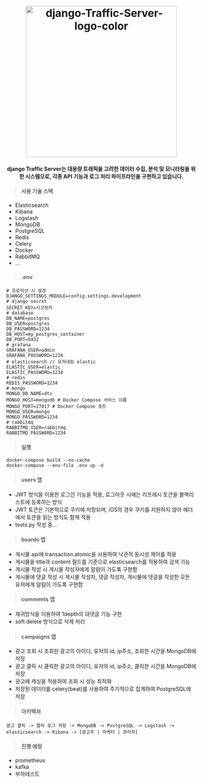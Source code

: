 <h1 align="center">
  <br>
  <a href="https://github.com/madEffort/django-traffic-server.git"><img src="https://github.com/user-attachments/assets/efb147f5-2b94-4dbb-bfbd-74b27257f2e7" alt="django-Traffic-Server-logo-color" width="400"></a>
</h1>


<h4 align="center">
django Traffic Server는 대용량 트래픽을 고려한 데이터 수집, 분석 및 모니터링을 위한 시스템으로, 각종 API 기능과 로그 처리 파이프라인을 구현하고 있습니다.</h4>


> #### 사용 기술 스택
 - Elasticsearch
 - Kibana
 - Logstash
 - MongoDB
 - PostgreSQL
 - Redis
 - Celery
 - Docker
 - RabbitMQ
 - ...


> #### .env

```
# 프로덕션 시 설정
DJANGO_SETTINGS_MODULE=config.settings.development
# django secret
SECRET_KEY=시크릿키
# database
DB_NAME=postgres
DB_USER=postgres
DB_PASSWORD=1234
DB_HOST=my_postgres_container
DB_PORT=5432
# grafana
GRAFANA_USER=admin
GRAFANA_PASSWORD=1234
# elasticsearch // 유저네임 elastic
ELASTIC_USER=elastic
ELASTIC_PASSWORD=1234
# redis
REDIS_PASSWORD=1234
# mongo
MONGO_DB_NAME=dts
MONGO_HOST=mongodb # Docker Compose 서비스 이름
MONGO_PORT=27017 # Docker Compose 포트
MONGO_USER=mongo
MONGO_PASSWORD=1234
# rabbitmq
RABBITMQ_USER=rabbitmq
RABBITMQ_PASSWORD=1234
```

> #### 실행
```shell
docker-compose build --no-cache
docker-compose --env-file .env up -d
```


> #### users 앱
 - JWT 방식을 이용한 로그인 기능을 적용, 로그아웃 시에는 리프레시 토큰을 블랙리스트에 등록하는 방식
 - JWT 토큰은 기본적으로 쿠키에 저장되며, iOS의 경우 쿠키를 지원하지 않아 헤더에서 토큰을 읽는 방식도 함께 적용
 - tests.py 작성 중...

> #### boards 앱
 - 게시물 api에 transaction.atomic을 사용하여 낙관적 동시성 제어를 적용
 - 게시물을 title과 content 필드를 기준으로 elasticsearch를 적용하여 검색 가능
 - 게시물 작성 시 게시물 작성자에게 알람이 가도록 구현함
 - 게시물에 댓글 작성 시 게시물 작성자, 댓글 작성자, 게시물에 댓글을 작성한 모든 유저에게 알림이 가도록 구현함

> #### comments 앱
- 재귀방식을 이용하여 1depth의 대댓글 기능 구현
- soft delete 방식으로 삭제 처리

> #### campaigns 앱
 - 광고 조회 시 조회한 광고의 아이디, 유저의 id, ip주소, 조회한 시간을 MongoDB에 저장
 - 광고 클릭 시 클릭한 광고의 아이디, 유저의 id, ip주소, 클릭한 시간을 MongoDB에 저장
 - 광고에 캐싱을 적용하여 조회 시 성능 최적화
 - 저장된 데이터를 celery(beat)를 사용하여 주기적으로 집계하여 PostgreSQL에 저장

> #### 아키텍처
```
광고 클릭 -> 클릭 로그 저장 -> MongoDB -> PostgreSQL -> Logstash -> elasticsearch -> Kibana -> [광고주 | 마케터 | 관리자]
```

> #### 진행 예정 
  - prometheus
  - kafka
  - 부하테스트

